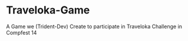 # Traveloka-Game
 A Game we (Trident-Dev) Create to participate in Traveloka Challenge in Compfest 14
